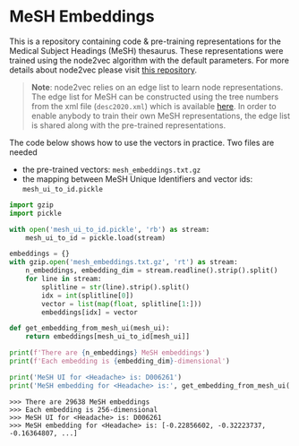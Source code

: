 # MeSH Embeddings

This is a repository containing code & pre-training representations for the Medical Subject Headings (MeSH) thesaurus. These representations were trained using the node2vec algorithm with the default parameters.
For more details about node2vec please visit [this repository](https://github.com/aditya-grover/node2vec).

> **Note**: node2vec relies on an edge list to learn node representations. The edge list for MeSH can be constructed using the tree numbers from the xml file (`desc2020.xml`) which is available [here](ftp://nlmpubs.nlm.nih.gov/online/mesh/MESH_FILES/xmlmesh/). In order to enable anybody to train their own MeSH representations, the edge list is shared along with the pre-trained representations.

The code below shows how to use the vectors in practice. Two files are needed

- the pre-trained vectors: `mesh_embeddings.txt.gz`
- the mapping between MeSH Unique Identifiers and vector ids: `mesh_ui_to_id.pickle`

```python
import gzip
import pickle

with open('mesh_ui_to_id.pickle', 'rb') as stream:
    mesh_ui_to_id = pickle.load(stream)

embeddings = {}
with gzip.open('mesh_embeddings.txt.gz', 'rt') as stream:
    n_embeddings, embedding_dim = stream.readline().strip().split()
    for line in stream:
        splitline = str(line).strip().split()
        idx = int(splitline[0])
        vector = list(map(float, splitline[1:]))
        embeddings[idx] = vector

def get_embedding_from_mesh_ui(mesh_ui):
    return embeddings[mesh_ui_to_id[mesh_ui]]

print(f'There are {n_embeddings} MeSH embeddings')
print(f'Each embedding is {embedding_dim}-dimensional')

print('MeSH UI for <Headache> is: D006261')
print('MeSH embedding for <Headache> is:', get_embedding_from_mesh_ui('D006261'))
```

```text
>>> There are 29638 MeSH embeddings
>>> Each embedding is 256-dimensional
>>> MeSH UI for <Headache> is: D006261
>>> MeSH embedding for <Headache> is: [-0.22856602, -0.32223737, -0.16364807, ...]
```
